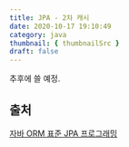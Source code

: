 ```yaml
---
title: JPA - 2차 캐시
date: 2020-10-17 19:10:49
category: java
thumbnail: { thumbnailSrc }
draft: false
---
```


추후에 쓸 예정.

## 출처

[자바 ORM 표준 JPA 프로그래밍](https://www.aladin.co.kr/shop/wproduct.aspx?itemid=62681446)
